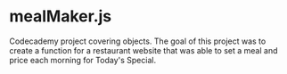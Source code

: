 # mealMaker.js
Codecademy project covering objects.
The goal of this project was to create a function for a restaurant website
that was able to set a meal and price each morning for Today's Special.
